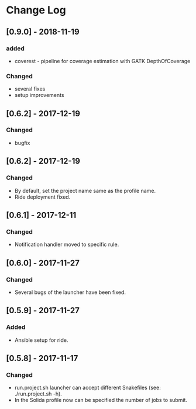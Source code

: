 # Change Log

## [0.9.0] - 2018-11-19
### added
- coverest - pipeline for coverage estimation with GATK DepthOfCoverage
### Changed
- several fixes
- setup improvements

## [0.6.2] - 2017-12-19
### Changed
- bugfix

## [0.6.2] - 2017-12-19
### Changed
- By default, set the project name same as the profile name.
- Ride deployment fixed.

## [0.6.1] - 2017-12-11
### Changed
- Notification handler moved to specific rule.

## [0.6.0] - 2017-11-27
### Changed
- Several bugs of the launcher have been fixed.

## [0.5.9] - 2017-11-27
### Added
- Ansible setup for ride.

## [0.5.8] - 2017-11-17
### Changed
- run.project.sh launcher can accept  different Snakefiles (see: ./run.project.sh -h).
- In the Solida profile now can be specified the number of jobs to submit.
